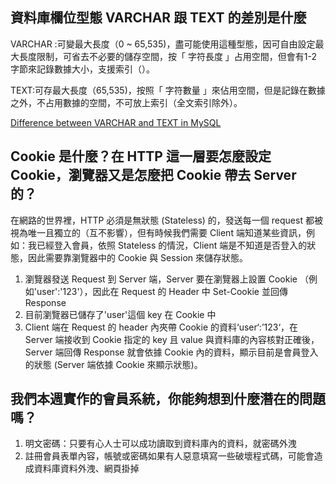 ## 資料庫欄位型態 VARCHAR 跟 TEXT 的差別是什麼
VARCHAR :可變最大長度（0 ~ 65,535)，盡可能使用這種型態，因可自由設定最大長度限制，可省去不必要的儲存空間，按「 字符長度 」占用空間，但會有1-2字節來記錄數據大小，支援索引（）。

TEXT:可存最大長度（65,535)，按照「 字符數量 」來佔用空間，但是記錄在數據之外，不占用數據的空間，不可放上索引（全文索引除外）。

[Difference between VARCHAR and TEXT in MySQL](https://stackoverflow.com/questions/25300821/difference-between-varchar-and-text-in-mysql)

## Cookie 是什麼？在 HTTP 這一層要怎麼設定 Cookie，瀏覽器又是怎麼把 Cookie 帶去 Server 的？

在網路的世界裡，HTTP 必須是無狀態 (Stateless) 的，發送每一個 request 都被視為唯一且獨立的（互不影響），但有時候我們需要 Client 端知道某些資訊，例如：我已經登入會員，依照 Stateless 的情況，Client 端是不知道是否登入的狀態，因此需要靠瀏覽器中的 Cookie 與 Session 來儲存狀態。

1. 瀏覽器發送 Request 到 Server 端，Server 要在瀏覽器上設置 Cookie （例如'user':'123'），因此在 Request 的 Header 中 Set-Cookie 並回傳 Response
2. 目前瀏覽器已儲存了'user'這個 key 在 Cookie 中
3. Client 端在 Request 的 header 內夾帶 Cookie 的資料‘user‘:’123‘，在 Server 端接收到 Cookie 指定的 key 且 value 與資料庫的內容核對正確後， Server 端回傳 Response 就會依據 Cookie 內的資料，顯示目前是會員登入的狀態 (Server 端依據 Cookie 來顯示狀態)。

## 我們本週實作的會員系統，你能夠想到什麼潛在的問題嗎？
1. 明文密碼：只要有心人士可以成功讀取到資料庫內的資料，就密碼外洩
2. 註冊會員表單內容，帳號或密碼如果有人惡意填寫一些破壞程式碼，可能會造成資料庫資料外洩、網頁掛掉
